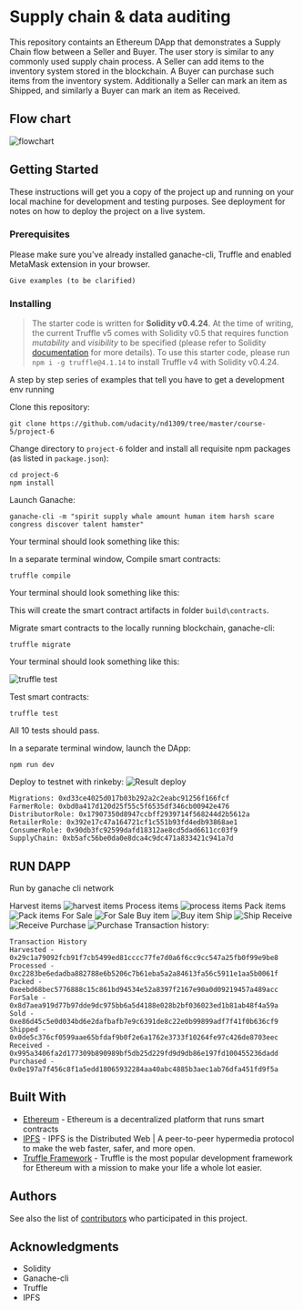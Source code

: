 # Supply chain & data auditing

This repository containts an Ethereum DApp that demonstrates a Supply Chain flow between a Seller and Buyer. The user story is similar to any commonly used supply chain process. A Seller can add items to the inventory system stored in the blockchain. A Buyer can purchase such items from the inventory system. Additionally a Seller can mark an item as Shipped, and similarly a Buyer can mark an item as Received.

## Flow chart 
![flowchart](images/flow.png)

## Getting Started

These instructions will get you a copy of the project up and running on your local machine for development and testing purposes. See deployment for notes on how to deploy the project on a live system.

### Prerequisites

Please make sure you've already installed ganache-cli, Truffle and enabled MetaMask extension in your browser.

```
Give examples (to be clarified)
```

### Installing

> The starter code is written for **Solidity v0.4.24**. At the time of writing, the current Truffle v5 comes with Solidity v0.5 that requires function *mutability* and *visibility* to be specified (please refer to Solidity [documentation](https://docs.soliditylang.org/en/v0.5.0/050-breaking-changes.html) for more details). To use this starter code, please run `npm i -g truffle@4.1.14` to install Truffle v4 with Solidity v0.4.24. 

A step by step series of examples that tell you have to get a development env running

Clone this repository:

```
git clone https://github.com/udacity/nd1309/tree/master/course-5/project-6
```

Change directory to ```project-6``` folder and install all requisite npm packages (as listed in ```package.json```):

```
cd project-6
npm install
```

Launch Ganache:

```
ganache-cli -m "spirit supply whale amount human item harsh scare congress discover talent hamster"
```

Your terminal should look something like this:


In a separate terminal window, Compile smart contracts:

```
truffle compile
```

Your terminal should look something like this:


This will create the smart contract artifacts in folder ```build\contracts```.

Migrate smart contracts to the locally running blockchain, ganache-cli:

```
truffle migrate
```

Your terminal should look something like this:

![truffle test](images/test.PNG)

Test smart contracts:

```
truffle test
```

All 10 tests should pass.


In a separate terminal window, launch the DApp:

```
npm run dev
```
Deploy to testnet with rinkeby:
![Result deploy](images/deploy_rinkerby.PNG)

```
Migrations: 0xd33ce4025d017b03b292a2c2eabc91256f166fcf
FarmerRole: 0xbd0a417d120d25f55c5f6535df346cb00942e476
DistributorRole: 0x17907350d8947ccbff2939714f568244d2b5612a
RetailerRole: 0x392e17c47a164721cf1c551b93fd4edb93868ae1
ConsumerRole: 0x90db3fc92599dafd18312ae8cd5dad6611cc03f9
SupplyChain: 0xb5afc56be0da0e8dca4c9dc471a833421c941a7d
```
## RUN DAPP
Run by ganache cli network

Harvest items
![harvest items](images/harvest.PNG)
Process items
![process items](images/process_item.PNG)
Pack items
![Pack items](images/Packitem.PNG)
For Sale
![For Sale](images/ForSale.PNG)
Buy item
![Buy item](images/Buy_item.PNG)
Ship
![Ship](images/Ship_item.PNG)
Receive
![Receive](images/receive_item.PNG)
Purchase
![Purchase](images/Purchase_item.PNG)
Transaction history:
```
Transaction History
Harvested - 0x29c1a79092fcb91f7cb5499ed81cccc77fe7d0a6f6cc9cc547a25fb0f99e9be8
Processed - 0xc2283be6edadba882788e6b5206c7b61eba5a2a84613fa56c5911e1aa5b0061f
Packed - 0xeebd68bec5776888c15c861bd94534e52a8397f2167e90a0d09219457a489acc
ForSale - 0x8d7aea919d77b97dde9dc975bb6a5d4188e028b2bf036023ed1b81ab48f4a59a
Sold - 0xe86d45c5e0d034bd6e2dafbafb7e9c6391de8c22e0b99899adf7f41f0b636cf9
Shipped - 0x0de5c376cf0599aae65bfdaf9b0f2e6a1762e3733f10264fe97c426de8703eec
Received - 0x995a3406fa2d177309b890989bf5db25d229fd9d9db86e197fd100455236dadd
Purchased - 0x0e197a7f456c8f1a5edd18065932284aa40abc4885b3aec1ab76dfa451fd9f5a
```


## Built With

* [Ethereum](https://www.ethereum.org/) - Ethereum is a decentralized platform that runs smart contracts
* [IPFS](https://ipfs.io/) - IPFS is the Distributed Web | A peer-to-peer hypermedia protocol
to make the web faster, safer, and more open.
* [Truffle Framework](http://truffleframework.com/) - Truffle is the most popular development framework for Ethereum with a mission to make your life a whole lot easier.


## Authors

See also the list of [contributors](https://github.com/your/project/contributors.md) who participated in this project.

## Acknowledgments

* Solidity
* Ganache-cli
* Truffle
* IPFS
